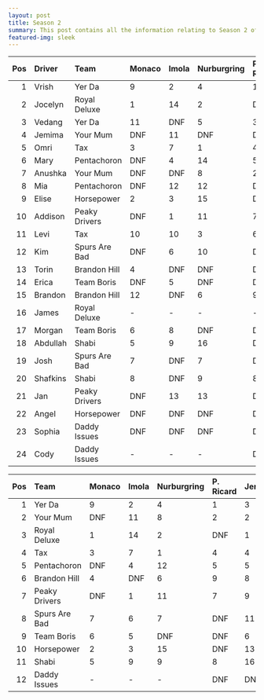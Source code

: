 ```yaml
---
layout: post 
title: Season 2 
summary: This post contains all the information relating to Season 2 of Formula j! 
featured-img: sleek 
--- 
```

|   Pos | Driver   | Team          | Monaco   | Imola   | Nurburgring   | P. Ricard   | Jerez   | Bahrain   | Sepang   | Bathurst   | Tahiti   | R. Hills   | Talladega   | Interlagos   |   Points |
|------:|:---------|:--------------|:---------|:--------|:--------------|:------------|:--------|:----------|:---------|:-----------|:---------|:-----------|:------------|:-------------|---------:|
|     1 | Vrish    | Yer Da        | 9        | 2       | 4             | 1           | 3       | 3         | 2        | DNF        | 1        | DNF        | 4           | 1            |      158 |
|     2 | Jocelyn  | Royal Deluxe  | 1        | 14      | 2             | DNF         | 1       | 5         | DNQ      | DNF        | DNF      | 5          | DNF         | 5            |      107 |
|     3 | Vedang   | Yer Da        | 11       | DNF     | 5             | 3           | DNF     | 1         | 1        | 1          | DNF      | 7          | 2           | 8            |      105 |
|     4 | Jemima   | Your Mum      | DNF      | 11      | DNF           | DNF         | 2       | 4         | DNF      | DNF        | 4        | 1          | 1           | 6            |       87 |
|     5 | Omri     | Tax           | 3        | 7       | 1             | 4           | 14      | 15        | 4        | DNF        | DNF      | 6          | DNQ         | 14           |       74 |
|     6 | Mary     | Pentachoron   | DNF      | 4       | 14            | 5           | 7       | 18        | 8        | 3          | DNF      | 4          | 8           | 3            |       74 |
|     7 | Anushka  | Your Mum      | DNF      | DNF     | 8             | 2           | DNF     | 2         | 3        | 2          | DNF      | 3          | DNF         | 13           |       72 |
|     8 | Mia      | Pentachoron   | DNF      | 12      | 12            | DNF         | 5       | DNQ       | 5        | DNQ        | DNF      | 8          | DNF         | 2            |       49 |
|     9 | Elise    | Horsepower    | 2        | 3       | 15            | DNF         | 13      | 6         | 17       | DNF        | DNF      | 14         | DNF         | DNF          |       48 |
|    10 | Addison  | Peaky Drivers | DNF      | 1       | 11            | 7           | 9       | DNF       | 9        | DNF        | DNQ      | 2          | 11          | 9            |       47 |
|    11 | Levi     | Tax           | 10       | 10      | 3             | 6           | 4       | DNF       | 6        | 9          | 5        | 13         | DNQ         | DNF          |       47 |
|    12 | Kim      | Spurs Are Bad | DNF      | 6       | 10            | DNF         | 11      | 13        | DNF      | 5          | DNF      | 12         | 5           | 4            |       43 |
|    13 | Torin    | Brandon Hill  | 4        | DNF     | DNF           | DNF         | DNQ     | DNF       | DNQ      | 10         | 3        | 11         | 10          | DNF          |       34 |
|    14 | Erica    | Team Boris    | DNF      | 5       | DNF           | DNF         | 6       | DNQ       | DNF      | 7          | 2        | DNF        | DNF         | DNF          |       33 |
|    15 | Brandon  | Brandon Hill  | 12       | DNF     | 6             | 9           | 8       | 10        | 12       | 4          | DNF      | 15         | 6           | 11           |       28 |
|    16 | James    | Royal Deluxe  | -        | -       | -             | -           | -       | 9         | 13       | 8          | DNF      | DNQ        | 3           | 7            |       25 |
|    17 | Morgan   | Team Boris    | 6        | 8       | DNF           | DNF         | 15      | 8         | 7        | DNF        | DNF      | 9          | DNF         | DNF          |       24 |
|    18 | Abdullah | Shabi         | 5        | 9       | 16            | DNQ         | 16      | 14        | 14       | DNQ        | DNQ      | 17         | DNF         | DNF          |       18 |
|    19 | Josh     | Spurs Are Bad | 7        | DNF     | 7             | DNF         | 12      | 16        | 11       | DNF        | DNF      | 10         | DNF         | 10           |       15 |
|    20 | Shafkins | Shabi         | 8        | DNF     | 9             | 8           | DNF     | 12        | 15       | DNF        | DNF      | DNQ        | 9           | 12           |       13 |
|    21 | Jan      | Peaky Drivers | DNF      | 13      | 13            | DNF         | 10      | 17        | 10       | 6          | DNF      | DNF        | 12          | DNF          |        8 |
|    22 | Angel    | Horsepower    | DNF      | DNF     | DNF           | DNF         | DNF     | 7         | 16       | DNF        | DNF      | 16         | 7           | DNF          |        8 |
|    23 | Sophia   | Daddy Issues  | DNF      | DNF     | DNF           | DNF         | DNF     | 11        | DNF      | DNF        | DNF      | DNF        | DNF         | DNQ          |        0 |
|    24 | Cody     | Daddy Issues  | -        | -       | -             | DNF         | DNF     | DNF       | DNF      | DNF        | DNF      | DNF        | DNF         | DNQ          |        0 |


|   Pos | Team          | Monaco   | Imola   | Nurburgring   | P. Ricard   | Jerez   |   Bahrain | Sepang   | Bathurst   | Tahiti   | R. Hills   | Talladega   | Interlagos   |   Points |
|------:|:--------------|:---------|:--------|:--------------|:------------|:--------|----------:|:---------|:-----------|:---------|:-----------|:------------|:-------------|---------:|
|     1 | Yer Da        | 9        | 2       | 4             | 1           | 3       |         1 | 1        | 1          | 1        | 7          | 2           | 1            |      200 |
|     2 | Your Mum      | DNF      | 11      | 8             | 2           | 2       |         2 | 3        | 2          | 4        | 1          | 1           | 6            |      137 |
|     3 | Royal Deluxe  | 1        | 14      | 2             | DNF         | 1       |         5 | 13       | 8          | DNF      | 5          | 3           | 5            |      122 |
|     4 | Tax           | 3        | 7       | 1             | 4           | 4       |        15 | 4        | 9          | 5        | 6          | DNQ         | 14           |       94 |
|     5 | Pentachoron   | DNF      | 4       | 12            | 5           | 5       |        18 | 5        | 3          | DNF      | 4          | 8           | 2            |       89 |
|     6 | Brandon Hill  | 4        | DNF     | 6             | 9           | 8       |        10 | 12       | 4          | 3        | 11         | 6           | 11           |       60 |
|     7 | Peaky Drivers | DNF      | 1       | 11            | 7           | 9       |        17 | 9        | 5          | DNF      | 2          | 11          | 9            |       55 |
|     8 | Spurs Are Bad | 7        | 6       | 7             | DNF         | 11      |        13 | 11       | 5          | DNF      | 10         | 5           | 4            |       55 |
|     9 | Team Boris    | 6        | 5       | DNF           | DNF         | 6       |         8 | 7        | 7          | 2        | 9          | DNF         | DNF          |       54 |
|    10 | Horsepower    | 2        | 3       | 15            | DNF         | 13      |         6 | 16       | DNF        | DNF      | 14         | 7           | DNF          |       52 |
|    11 | Shabi         | 5        | 9       | 9             | 8           | 16      |        12 | 14       | DNF        | DNF      | 17         | 9           | 12           |       25 |
|    12 | Daddy Issues  | -        | -       | -             | DNF         | DNF     |        11 | DNF      | DNF        | DNF      | DNF        | DNF         | DNQ          |        0 |